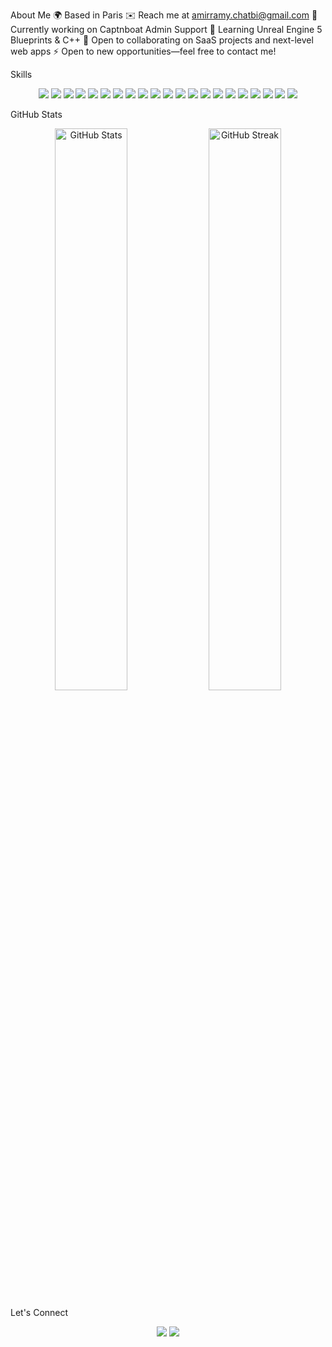 <!-- Dynamic Header -->

<!-- About Me -->
About Me
🌍 Based in Paris
✉️ Reach me at amirramy.chatbi@gmail.com
🚀 Currently working on Captnboat Admin Support
🧠 Learning Unreal Engine 5 Blueprints & C++
🤝 Open to collaborating on SaaS projects and next-level web apps
⚡ Open to new opportunities—feel free to contact me!
<!-- Skills -->
Skills
<p align="center"> <!-- Programming Languages --> <img src="https://img.shields.io/badge/Dart-0175C2?style=for-the-badge&logo=dart&logoColor=white"/> <img src="https://img.shields.io/badge/Flutter-02569B?style=for-the-badge&logo=flutter&logoColor=white"/> <img src="https://img.shields.io/badge/Python-3776AB?style=for-the-badge&logo=python&logoColor=white"/> <img src="https://img.shields.io/badge/PHP-777BB4?style=for-the-badge&logo=php&logoColor=white"/> <img src="https://img.shields.io/badge/TypeScript-3178C6?style=for-the-badge&logo=typescript&logoColor=white"/> <img src="https://img.shields.io/badge/JavaScript-F7DF1E?style=for-the-badge&logo=javascript&logoColor=black"/> <img src="https://img.shields.io/badge/C%2B%2B-00599C?style=for-the-badge&logo=cplusplus&logoColor=white"/> <!-- Frontend Development --> <img src="https://img.shields.io/badge/Angular-DD0031?style=for-the-badge&logo=angular&logoColor=white"/> <img src="https://img.shields.io/badge/HTML5-E34F26?style=for-the-badge&logo=html5&logoColor=white"/> <img src="https://img.shields.io/badge/CSS3-1572B6?style=for-the-badge&logo=css3&logoColor=white"/> <img src="https://img.shields.io/badge/Sass-CC6699?style=for-the-badge&logo=sass&logoColor=white"/> <img src="https://img.shields.io/badge/Bootstrap-563D7C?style=for-the-badge&logo=bootstrap&logoColor=white"/> <!-- Backend Development --> <img src="https://img.shields.io/badge/GraphQL-E10098?style=for-the-badge&logo=graphql&logoColor=white"/> <img src="https://img.shields.io/badge/MySQL-4479A1?style=for-the-badge&logo=mysql&logoColor=white"/> <img src="https://img.shields.io/badge/PostgreSQL-336791?style=for-the-badge&logo=postgresql&logoColor=white"/> <!-- Tools --> <img src="https://img.shields.io/badge/Git-F05032?style=for-the-badge&logo=git&logoColor=white"/> <img src="https://img.shields.io/badge/Webpack-8DD6F9?style=for-the-badge&logo=webpack&logoColor=black"/> <img src="https://img.shields.io/badge/Docker-2496ED?style=for-the-badge&logo=docker&logoColor=white"/> <!-- Design --> <img src="https://img.shields.io/badge/Adobe%20Photoshop-31A8FF?style=for-the-badge&logo=adobephotoshop&logoColor=white"/> <img src="https://img.shields.io/badge/Adobe%20Premiere%20Pro-9999FF?style=for-the-badge&logo=adobepremierepro&logoColor=white"/> <img src="https://img.shields.io/badge/Figma-F24E1E?style=for-the-badge&logo=figma&logoColor=white"/> </p> <!-- GitHub Stats -->
GitHub Stats
<p align="center"> <img src="https://github-readme-stats.vercel.app/api?username=YourGitHubUsername&show_icons=true&theme=radical" alt="GitHub Stats" width="48%" /> <img src="https://github-readme-streak-stats.herokuapp.com/?user=YourGitHubUsername&theme=radical" alt="GitHub Streak" width="48%" /> </p> <!-- Let's Connect -->
Let's Connect
<p align="center"> <a href="mailto:amirramy.chatbi@gmail.com"><img src="https://img.shields.io/badge/Email-D14836?style=for-the-badge&logo=gmail&logoColor=white"/></a> <!-- LinkedIn --> <a href="https://www.linkedin.com/in/YourLinkedInProfile"><img src="https://img.shields.io/badge/LinkedIn-0A66C2?style=for-the-badge&logo=linkedin&logoColor=white"/></a> <!-- Add more social media links if applicable --> </p>
